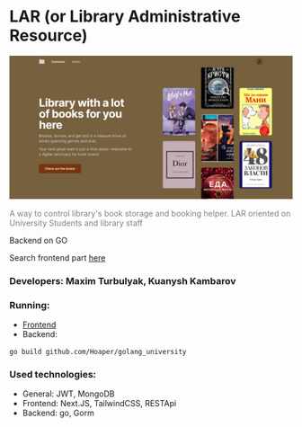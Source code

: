 # LAR (or Library Administrative Resource)
<img src="github_images/view.png"  alt="Header" />
<p style="color: rgb(128,128,128)">A way to control library's book storage and booking helper. LAR oriented on University Students and library staff</p>
<p>Backend on GO</p>
<p>Search frontend part <a href="https://github.com/Hoaper/express_frontend_university">here</a></p>

### Developers: Maxim Turbulyak, Kuanysh Kambarov

### Running:
- <a href="https://github.com/Hoaper/express_frontend_university#getting-started">Frontend</a>
- Backend:
```shell
go build github.com/Hoaper/golang_university
```

### Used technologies:
- General: JWT, MongoDB
- Frontend: Next.JS, TailwindCSS, RESTApi
- Backend: go, Gorm
